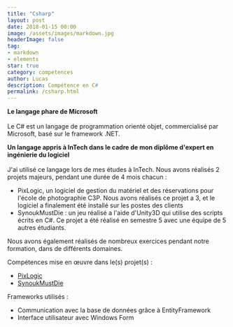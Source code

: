 ```yaml
---
title: "Csharp"
layout: post
date: 2018-01-15 00:00
image: /assets/images/markdown.jpg
headerImage: false
tag:
- markdown
- elements
star: true
category: competences
author: Lucas
description: Compétence en C#
permalink: /csharp.html
---
```


<b>Le langage phare de Microsoft</b>
<br><br>
Le C# est un langage de programmation orienté objet, commercialisé par Microsoft, basé sur le
framework .NET.

<b>Un langage appris à InTech dans le cadre de mon diplôme d'expert en ingénierie du logiciel</b>
<br><br>
J'ai utilisé ce langage lors de mes études à InTech.
Nous avons réalisés 2 projets majeurs, pendant une durée de 4 mois chacun :
- PixLogic, un logiciel de gestion du matériel et des réservations pour l'école de photographie
C3P. Nous avons réalisés ce projet a 3, et le logiciel a finalement été installé sur les postes des clients
- SynoukMustDie : un jeu réalisé a l'aide d'Unity3D qui utilise des scripts écrits en C#.
Ce projet a été réalisé en semestre 5 avec une équipe de 5 autres étudiants.

Nous avons également réalisés de nombreux exercices pendant notre formation, dans de différents domaines.


Compétences mise en œuvre dans le(s) projet(s) :
- [PixLogic]({{site.url}}/myportfolio/PixLogic)
- [SynoukMustDie]({{site.url}}/myportfolio/synoukmustdie.html)

Frameworks utilisés :
- Communication avec la base de données grâce à EntityFramework
- Interface utilisateur avec Windows Form
